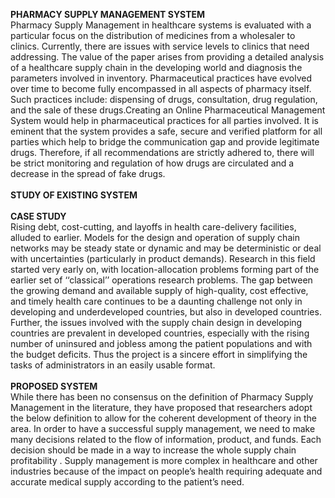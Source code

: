 **PHARMACY SUPPLY MANAGEMENT SYSTEM**
<br>
Pharmacy Supply Management in healthcare systems is evaluated with a particular focus on the distribution of medicines from a wholesaler to clinics. Currently, there are issues with service levels to clinics that need addressing. The value of the paper arises from providing a detailed analysis of a healthcare supply chain in the developing world and diagnosis the parameters involved in inventory. Pharmaceutical practices have evolved over time to become fully encompassed in all aspects of pharmacy itself. Such practices include: dispensing of drugs, consultation, drug regulation, and the sale of these drugs.Creating an Online Pharmaceutical Management System would help in pharmaceutical practices for all parties involved. It is eminent that the system provides a safe, secure and verified platform for all parties which help to bridge the communication gap and provide legitimate drugs. Therefore, if all recommendations are strictly adhered to, there will be strict monitoring and regulation of how drugs are circulated and a decrease in the spread of fake drugs.
<br>
<br>
**STUDY OF EXISTING SYSTEM** 
<br>
<br>
**CASE STUDY**
<br>
Rising debt, cost-cutting, and layoffs in health care-delivery facilities, alluded to earlier. Models for the design and operation of supply chain networks may be steady state or dynamic and may be deterministic or deal with uncertainties (particularly in product demands). Research in this field started very early on, with location-allocation problems forming part of the earlier set of ‘‘classical’’ operations research problems. The gap between the growing demand and available supply of high-quality, cost effective, and timely health care continues to be a daunting challenge not only in developing and underdeveloped countries, but also in developed countries. Further, the issues involved with the supply chain design in developing countries are prevalent in developed countries, especially with the rising number of uninsured and jobless among the patient populations and with the budget deficits. Thus the project is a sincere effort in simplifying the tasks of administrators in an easily usable format. 
<br>
<br>
**PROPOSED SYSTEM**
<br>
While there has been no consensus on the definition of Pharmacy Supply Management in the literature, they have proposed that researchers adopt the below definition to allow for the coherent development of theory in the area. In order to have a successful supply management, we need to make many decisions related to the flow of information, product, and funds. Each decision should be made in a way to increase the whole supply chain profitability . Supply management is more complex in healthcare and other industries because of the impact on people’s health requiring adequate and accurate medical supply according to the patient’s need.
